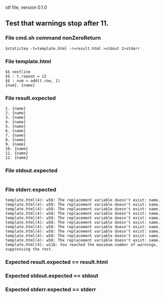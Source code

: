 stf file, version 0.1.0

## Test that warnings stop after 11.

### File cmd.sh command nonZeroReturn

~~~
$statictea -t=template.html -r=result.html >stdout 2>stderr
~~~

### File template.html

~~~
$$ nextline
$$ : t.repeat = 12
$$ : num = add(t.row, 1)
{num}. {name}
~~~

### File result.expected

~~~
1. {name}
2. {name}
3. {name}
4. {name}
5. {name}
6. {name}
7. {name}
8. {name}
9. {name}
10. {name}
11. {name}
12. {name}
~~~

### File stdout.expected

~~~
~~~

### File stderr.expected

~~~
template.html(4): w58: The replacement variable doesn't exist: name.
template.html(4): w58: The replacement variable doesn't exist: name.
template.html(4): w58: The replacement variable doesn't exist: name.
template.html(4): w58: The replacement variable doesn't exist: name.
template.html(4): w58: The replacement variable doesn't exist: name.
template.html(4): w58: The replacement variable doesn't exist: name.
template.html(4): w58: The replacement variable doesn't exist: name.
template.html(4): w58: The replacement variable doesn't exist: name.
template.html(4): w58: The replacement variable doesn't exist: name.
template.html(4): w58: The replacement variable doesn't exist: name.
template.html(4): w116: You reached the maximum number of warnings, suppressing the rest.
~~~

### Expected result.expected == result.html
### Expected stdout.expected == stdout
### Expected stderr.expected == stderr
